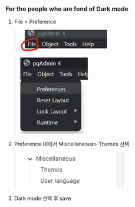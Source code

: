 ### For the people who are fond of Dark mode

1. File > Preference


> ![Alt text](image.png)

> ![Alt text](image-1.png)

2. Preference UI에서 Miscellaneous> Themes 선택

> ![Alt text](image-2.png)

3. Dark mode 선택 후 save